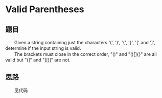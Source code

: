 
# Valid Parentheses

## 题目
　　Given a string containing just the characters '(', ')', '{', '}', '[' and ']', determine if the input string is valid.</br>
　　The brackets must close in the correct order, "()" and "()[]{}" are all valid but "(]" and "([)]" are not.</br>
## 思路
　　见代码</br>
　